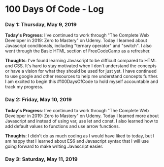 # 100 Days Of Code - Log

### Day 1: Thursday, May 9, 2019

**Today's Progress**: I've continued to work through "The Complete Web Developer in 2019: Zero to Mastery" on Udemy. Today I learned about Javascript conditionals, including "ternary operator" and "switch". I also went through the Basic HTML section of FreeCodeCamp as a refresher.

**Thoughts**: I've found learning Javascript to be difficult compared to HTML and CSS. It's hard to stay motivated when I don't understand the concepts or have a vision for what they should be used for just yet. I have continued to use google and other resources to help me understand concepts further. I am excited to begin this #100DaysOfCode to hold myself accountable and track my progress.

### Day 2: Friday, May 10, 2019

**Today's Progress**: I've continued to work through "The Complete Web Developer in 2019: Zero to Mastery" on Udemy. Today I learned more about Javascript and instead of using var, use let and const. I also learned how to add default values to functions and use arrow functions.

**Thoughts**: I didn't do as much coding as I would have liked to today, but I am happy that I learned about ES6 and Javascript syntax that I will use going forward to make writing Javascript easier.

### Day 3: Saturday, May 11, 2019
